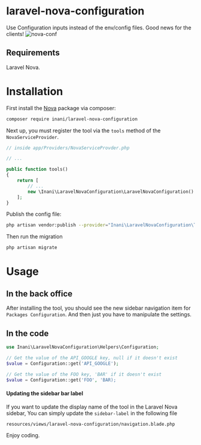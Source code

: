# laravel-nova-configuration

Use Configuration inputs instead of the env/config files. Good news for the clients!
![nova-conf](https://user-images.githubusercontent.com/12276076/46549393-bb3b2f80-c8c9-11e8-9b43-b217dc4879e0.png)

## Requirements

Laravel Nova.

# Installation

First install the  [Nova](https://nova.laravel.com) package via composer:

```bash
composer require inani/laravel-nova-configuration
```

Next up, you must register the tool via the `tools` method of the `NovaServiceProvider`.

```php
// inside app/Providers/NovaServiceProvder.php

// ...

public function tools()
{
    return [
        // ...
        new \Inani\LaravelNovaConfiguration\LaravelNovaConfiguration()
    ];
}
```

Publish the config file:

``` bash
php artisan vendor:publish --provider="Inani\LaravelNovaConfiguration\ToolServiceProvider"
```

Then run the migration

``` bash
php artisan migrate
```

# Usage

## In the back office

After installing the tool, you should see the new sidebar navigation item for `Packages Configuration`.
And then just you have to manipulate the settings.

## In the code


```php
use Inani\LaravelNovaConfiguration\Helpers\Configuration;

// Get the value of the API_GOOGLE key, null if it doesn't exist
$value = Configuration::get('API_GOOGLE');

// Get the value of the FOO key, 'BAR' if it doesn't exist
$value = Configuration::get('FOO', 'BAR);
```

#### Updating the sidebar bar label

If you want to update the display name of the tool in the Laravel Nova sidebar, You can simply update the `sidebar-label` in the following file 

```
resources/views/laravel-nova-configuration/navigation.blade.php
```
 

Enjoy coding.
